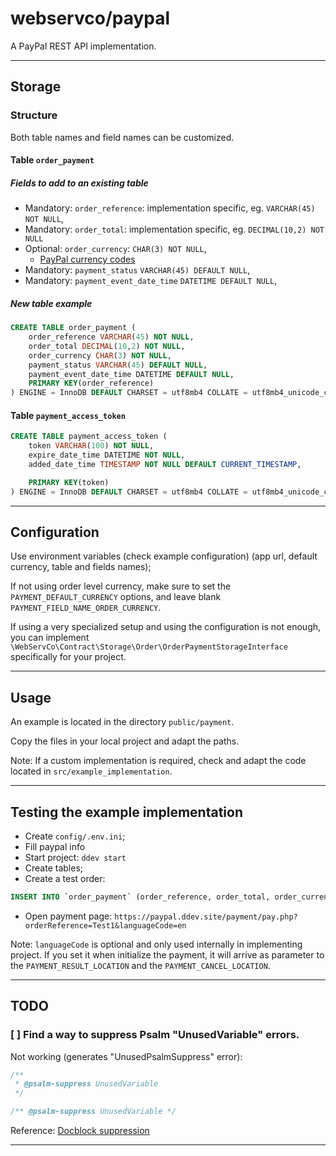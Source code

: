 # webservco/paypal

A PayPal REST API implementation.

---

## Storage

### Structure

Both table names and field names can be customized.

#### Table `order_payment`

##### Fields to add to an existing table

- Mandatory: `order_reference`: implementation specific, eg. `VARCHAR(45) NOT NULL`,
- Mandatory: `order_total`: implementation specific, eg. `DECIMAL(10,2) NOT NULL` 
- Optional: `order_currency`: `CHAR(3) NOT NULL`, 
  - [PayPal currency codes](https://developer.paypal.com/reference/currency-codes/)
- Mandatory: `payment_status` `VARCHAR(45) DEFAULT NULL`,
- Mandatory: `payment_event_date_time` `DATETIME DEFAULT NULL`,

##### New table example

```sql
CREATE TABLE order_payment (
    order_reference VARCHAR(45) NOT NULL,
    order_total DECIMAL(10,2) NOT NULL,
    order_currency CHAR(3) NOT NULL,
    payment_status VARCHAR(45) DEFAULT NULL,
    payment_event_date_time DATETIME DEFAULT NULL,
    PRIMARY KEY(order_reference)
) ENGINE = InnoDB DEFAULT CHARSET = utf8mb4 COLLATE = utf8mb4_unicode_ci;
```

#### Table `payment_access_token`

```sql
CREATE TABLE payment_access_token (
    token VARCHAR(100) NOT NULL,
    expire_date_time DATETIME NOT NULL,
    added_date_time TIMESTAMP NOT NULL DEFAULT CURRENT_TIMESTAMP,

    PRIMARY KEY(token)
) ENGINE = InnoDB DEFAULT CHARSET = utf8mb4 COLLATE = utf8mb4_unicode_ci;
```
---

## Configuration

Use environment variables (check example configuration) (app url, default currency, table and fields names);

If not using order level currency, make sure to set the `PAYMENT_DEFAULT_CURRENCY` options, and leave blank `PAYMENT_FIELD_NAME_ORDER_CURRENCY`.

If using a very specialized setup and using the configuration is not enough, you can implement `\WebServCo\Contract\Storage\Order\OrderPaymentStorageInterface` specifically for your project.

---

## Usage

An example is located in the directory `public/payment`.

Copy the files in your local project and adapt the paths.

Note: If a custom implementation is required, check and adapt the code located in `src/example_implementation`.

---

## Testing the example implementation

- Create `config/.env.ini`;
- Fill paypal info
- Start project: `ddev start`
- Create tables;
- Create a test order:
```sql
INSERT INTO `order_payment` (order_reference, order_total, order_currency) VALUES ('Test1', 123.45, 'EUR');
```
- Open payment page: `https://paypal.ddev.site/payment/pay.php?orderReference=Test1&languageCode=en`

Note: `languageCode` is optional and only used internally in implementing project.
If you set it when initialize the payment, it will arrive as parameter to the `PAYMENT_RESULT_LOCATION` and the `PAYMENT_CANCEL_LOCATION`.

---

## TODO

### [ ] Find a way to suppress Psalm "UnusedVariable" errors.

Not working (generates "UnusedPsalmSuppress" error):

```php
/**
 * @psalm-suppress UnusedVariable
 */
```

```php
/** @psalm-suppress UnusedVariable */
```

Reference: [Docblock suppression](https://psalm.dev/docs/running_psalm/dealing_with_code_issues/#docblock-suppression)

---